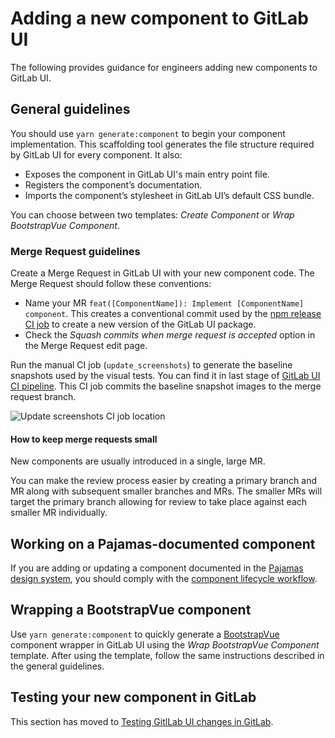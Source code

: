 # Adding a new component to GitLab UI

The following provides guidance for engineers adding new components to GitLab UI.

## General guidelines

You should use `yarn generate:component` to begin your component implementation.
This scaffolding tool generates the file structure required by GitLab UI for every component.
It also:

- Exposes the component in GitLab UI's main entry point file.
- Registers the component’s documentation.
- Imports the component’s stylesheet in GitLab UI’s default CSS bundle.

You can choose between two templates: _Create Component_ or _Wrap BootstrapVue Component_.

### Merge Request guidelines

Create a Merge Request in GitLab UI with your new component code. The Merge Request should follow
these conventions:

- Name your MR `feat([ComponentName]): Implement [ComponentName] component`. This creates a
  conventional commit used by the [npm release CI job](https://gitlab.com/gitlab-org/gitlab-ui/pipelines)
  to create a new version of the GitLab UI package.
- Check the _Squash commits when merge request is accepted_ option in the Merge Request edit page.

Run the manual CI job (`update_screenshots`) to generate the baseline snapshots used by the visual
tests. You can find it in last stage of
[GitLab UI CI pipeline](https://gitlab.com/gitlab-org/gitlab-ui/pipelines).
This CI job commits the baseline snapshot images to the merge request branch.

![Update screenshots CI job location](../images/update_screenshots.png 'Update screenshots CI job location')

#### How to keep merge requests small

New components are usually introduced in a single, large MR.

You can make the review process easier by creating a primary branch and MR along with subsequent
smaller branches and MRs.
The smaller MRs will target the primary branch allowing for review to
take place against each smaller MR individually.

## Working on a Pajamas-documented component

If you are adding or updating a component documented in the
[Pajamas design system](https://design.gitlab.com), you should comply with the
[component lifecycle workflow](https://design.gitlab.com/get-started/lifecycle).

## Wrapping a BootstrapVue component

Use `yarn generate:component` to quickly generate a
[BootstrapVue](https://bootstrap-vue.org/) component wrapper in GitLab UI using
the _Wrap BootstrapVue Component_ template. After using the template, follow the same
instructions described in the general guidelines.

## Testing your new component in GitLab

This section has moved to [Testing GitlLab UI changes in GitLab](./gitlab_integration_test.md).
